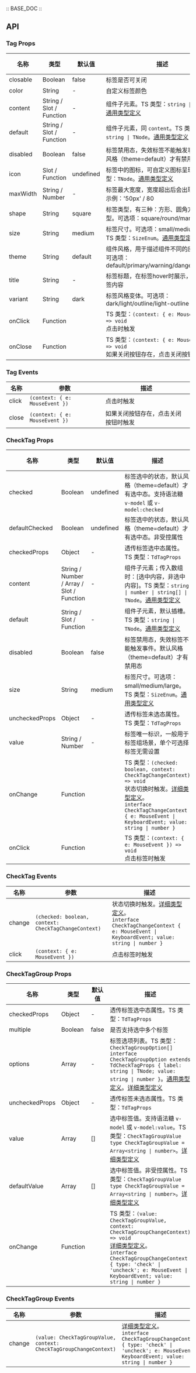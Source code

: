 :: BASE_DOC ::

## API

### Tag Props

名称 | 类型 | 默认值 | 描述 | 必传
-- | -- | -- | -- | --
closable | Boolean | false | 标签是否可关闭 | N
color | String | - | 自定义标签颜色 | N
content | String / Slot / Function | - | 组件子元素。TS 类型：`string \| TNode`。[通用类型定义](https://github.com/Tencent/tdesign-vue-next/blob/develop/src/common.ts) | N
default | String / Slot / Function | - | 组件子元素，同 `content`。TS 类型：`string \| TNode`。[通用类型定义](https://github.com/Tencent/tdesign-vue-next/blob/develop/src/common.ts) | N
disabled | Boolean | false | 标签禁用态，失效标签不能触发事件。默认风格（theme=default）才有禁用态 | N
icon | Slot / Function | undefined | 标签中的图标，可自定义图标呈现。TS 类型：`TNode`。[通用类型定义](https://github.com/Tencent/tdesign-vue-next/blob/develop/src/common.ts) | N
maxWidth | String / Number | - | 标签最大宽度，宽度超出后会出现省略号。示例：'50px' / 80 | N
shape | String | square | 标签类型，有三种：方形、圆角方形、标记型。可选项：square/round/mark | N
size | String | medium | 标签尺寸。可选项：small/medium/large。TS 类型：`SizeEnum`。[通用类型定义](https://github.com/Tencent/tdesign-vue-next/blob/develop/src/common.ts) | N
theme | String | default | 组件风格，用于描述组件不同的应用场景。可选项：default/primary/warning/danger/success | N
title | String | - | 标签标题，在标签hover时展示，默认为标签内容 | N
variant | String | dark | 标签风格变体。可选项：dark/light/outline/light-outline | N
onClick | Function |  | TS 类型：`(context: { e: MouseEvent }) => void`<br/>点击时触发 | N
onClose | Function |  | TS 类型：`(context: { e: MouseEvent }) => void`<br/>如果关闭按钮存在，点击关闭按钮时触发 | N

### Tag Events

名称 | 参数 | 描述
-- | -- | --
click | `(context: { e: MouseEvent })` | 点击时触发
close | `(context: { e: MouseEvent })` | 如果关闭按钮存在，点击关闭按钮时触发


### CheckTag Props

名称 | 类型 | 默认值 | 描述 | 必传
-- | -- | -- | -- | --
checked | Boolean | undefined | 标签选中的状态，默认风格（theme=default）才有选中态。支持语法糖 `v-model` 或 `v-model:checked` | N
defaultChecked | Boolean | undefined | 标签选中的状态，默认风格（theme=default）才有选中态。非受控属性 | N
checkedProps | Object | - | 透传标签选中态属性。TS 类型：`TdTagProps` | N
content | String / Number / Array / Slot / Function | - | 组件子元素；传入数组时：[选中内容，非选中内容]。TS 类型：`string \| number \| string[] \| TNode`。[通用类型定义](https://github.com/Tencent/tdesign-vue-next/blob/develop/src/common.ts) | N
default | String / Slot / Function | - | 组件子元素，默认插槽。TS 类型：`string \| TNode`。[通用类型定义](https://github.com/Tencent/tdesign-vue-next/blob/develop/src/common.ts) | N
disabled | Boolean | false | 标签禁用态，失效标签不能触发事件。默认风格（theme=default）才有禁用态 | N
size | String | medium | 标签尺寸。可选项：small/medium/large。TS 类型：`SizeEnum`。[通用类型定义](https://github.com/Tencent/tdesign-vue-next/blob/develop/src/common.ts) | N
uncheckedProps | Object | - | 透传标签未选态属性。TS 类型：`TdTagProps` | N
value | String / Number | - | 标签唯一标识，一般用于标签组场景，单个可选择标签无需设置 | N
onChange | Function |  | TS 类型：`(checked: boolean, context: CheckTagChangeContext)  => void`<br/>状态切换时触发。[详细类型定义](https://github.com/Tencent/tdesign-vue-next/tree/develop/src/tag/type.ts)。<br/>`interface CheckTagChangeContext { e: MouseEvent \| KeyboardEvent; value: string \| number }`<br/> | N
onClick | Function |  | TS 类型：`(context: { e: MouseEvent }) => void`<br/>点击标签时触发 | N

### CheckTag Events

名称 | 参数 | 描述
-- | -- | --
change | `(checked: boolean, context: CheckTagChangeContext) ` | 状态切换时触发。[详细类型定义](https://github.com/Tencent/tdesign-vue-next/tree/develop/src/tag/type.ts)。<br/>`interface CheckTagChangeContext { e: MouseEvent \| KeyboardEvent; value: string \| number }`<br/>
click | `(context: { e: MouseEvent })` | 点击标签时触发


### CheckTagGroup Props

名称 | 类型 | 默认值 | 描述 | 必传
-- | -- | -- | -- | --
checkedProps | Object | - | 透传标签选中态属性。TS 类型：`TdTagProps` | N
multiple | Boolean | false | 是否支持选中多个标签 | N
options | Array | - | 标签选项列表。TS 类型：`CheckTagGroupOption[]` `interface CheckTagGroupOption extends TdCheckTagProps { label: string \| TNode; value: string \| number }`。[通用类型定义](https://github.com/Tencent/tdesign-vue-next/blob/develop/src/common.ts)。[详细类型定义](https://github.com/Tencent/tdesign-vue-next/tree/develop/src/tag/type.ts) | N
uncheckedProps | Object | - | 透传标签未选态属性。TS 类型：`TdTagProps` | N
value | Array | [] | 选中标签值。支持语法糖 `v-model` 或 `v-model:value`。TS 类型：`CheckTagGroupValue` `type CheckTagGroupValue = Array<string \| number>`。[详细类型定义](https://github.com/Tencent/tdesign-vue-next/tree/develop/src/tag/type.ts) | N
defaultValue | Array | [] | 选中标签值。非受控属性。TS 类型：`CheckTagGroupValue` `type CheckTagGroupValue = Array<string \| number>`。[详细类型定义](https://github.com/Tencent/tdesign-vue-next/tree/develop/src/tag/type.ts) | N
onChange | Function |  | TS 类型：`(value: CheckTagGroupValue, context: CheckTagGroupChangeContext) => void`<br/>[详细类型定义](https://github.com/Tencent/tdesign-vue-next/tree/develop/src/tag/type.ts)。<br/>`interface CheckTagGroupChangeContext { type: 'check' \| 'uncheck'; e: MouseEvent \| KeyboardEvent; value: string \| number }`<br/> | N

### CheckTagGroup Events

名称 | 参数 | 描述
-- | -- | --
change | `(value: CheckTagGroupValue, context: CheckTagGroupChangeContext)` | [详细类型定义](https://github.com/Tencent/tdesign-vue-next/tree/develop/src/tag/type.ts)。<br/>`interface CheckTagGroupChangeContext { type: 'check' \| 'uncheck'; e: MouseEvent \| KeyboardEvent; value: string \| number }`<br/>
